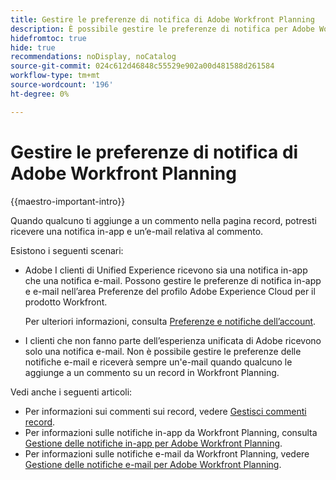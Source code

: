 ```yaml
---
title: Gestire le preferenze di notifica di Adobe Workfront Planning
description: È possibile gestire le preferenze di notifica per Adobe Workfront Planning. Questo articolo descrive come configurare le preferenze per le notifiche.
hidefromtoc: true
hide: true
recommendations: noDisplay, noCatalog
source-git-commit: 024c612d46848c55529e902a00d481588d261584
workflow-type: tm+mt
source-wordcount: '196'
ht-degree: 0%

---
```



# Gestire le preferenze di notifica di Adobe Workfront Planning

{{maestro-important-intro}}

Quando qualcuno ti aggiunge a un commento nella pagina record, potresti ricevere una notifica in-app e un’e-mail relativa al commento.

Esistono i seguenti scenari:

* Adobe I clienti di Unified Experience ricevono sia una notifica in-app che una notifica e-mail. Possono gestire le preferenze di notifica in-app e e-mail nell’area Preferenze del profilo Adobe Experience Cloud per il prodotto Workfront.

  Per ulteriori informazioni, consulta [Preferenze e notifiche dell’account](https://experienceleague.adobe.com/en/docs/core-services/interface/features/account-preferences).

* I clienti che non fanno parte dell’esperienza unificata di Adobe ricevono solo una notifica e-mail. Non è possibile gestire le preferenze delle notifiche e-mail e riceverà sempre un&#39;e-mail quando qualcuno le aggiunge a un commento su un record in Workfront Planning.

Vedi anche i seguenti articoli:

* Per informazioni sui commenti sui record, vedere [Gestisci commenti record](/help/quicksilver/maestro/records/manage-record-comments.md).
* Per informazioni sulle notifiche in-app da Workfront Planning, consulta [Gestione delle notifiche in-app per Adobe Workfront Planning](/help/quicksilver/maestro/notifications/manage-planning-in-app-notifications.md).
* Per informazioni sulle notifiche e-mail da Workfront Planning, vedere [Gestione delle notifiche e-mail per Adobe Workfront Planning](/help/quicksilver/maestro/notifications/manage-planning-email-notifications.md).